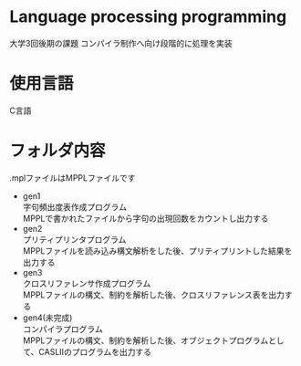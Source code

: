 # Language processing programming
大学3回後期の課題
コンパイラ制作へ向け段階的に処理を実装
# 使用言語
C言語
# フォルダ内容
.mplファイルはMPPLファイルです
* gen1  
  字句頻出度表作成プログラム  
  MPPLで書かれたファイルから字句の出現回数をカウントし出力する
* gen2  
  プリティプリンタプログラム  
  MPPLファイルを読み込み構文解析をした後、プリティプリントした結果を出力する
* gen3  
  クロスリファレンサ作成プログラム  
  MPPLファイルの構文、制約を解析した後、クロスリファレンス表を出力する
* gen4(未完成)  
  コンパイラプログラム  
  MPPLファイルの構文、制約を解析した後、オブジェクトプログラムとして、CASLIIのプログラムを出力する
